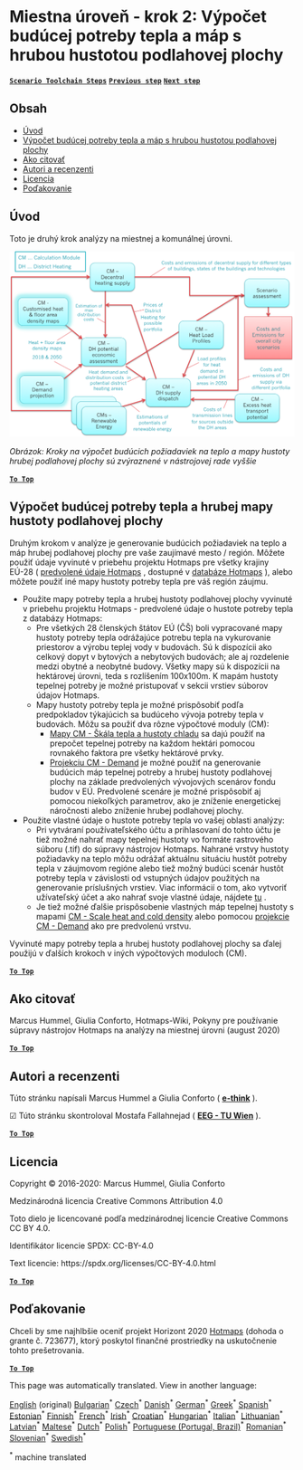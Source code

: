 <h1><a class="anchor" id="local-level---step-2--calculation-of-future-heat-demand-and-gross-floor-area-density-maps" href="#local-level---step-2--calculation-of-future-heat-demand-and-gross-floor-area-density-maps"><i class="fa fa-link"></i></a>Miestna úroveň - krok 2: Výpočet budúcej potreby tepla a máp s hrubou hustotou podlahovej plochy</h1><p> <a href="guide-local-and-municipal-levels#the-hotmaps-scenario-toolchain-different-steps"><strong><code>Scenario Toolchain Steps</code></strong></a> <a href="step-1-analysis-of-current-heat-demand-and-available-resource-potentials"><strong><code>Previous step</code></strong></a> <a href="step-3-Calculation-of-costs-of-decentral-heat-supply"><strong><code>Next step</code></strong></a><br/></p><h2><a class="anchor" id="table-of-contents" href="#table-of-contents"><i class="fa fa-link"></i></a> Obsah</h2><ul><li> <a href="#introduction">Úvod</a></li><li> <a href="#calculation-of-future-heat-demand-and-gross-floor-area-density-maps">Výpočet budúcej potreby tepla a máp s hrubou hustotou podlahovej plochy</a></li><li> <a href="#how-to-cite">Ako citovať</a></li><li> <a href="#authors-and-reviewers">Autori a recenzenti</a></li><li> <a href="#license">Licencia</a></li><li> <a href="#acknowledgement">Poďakovanie</a></li></ul><h2><a class="anchor" id="introduction" href="#introduction"><i class="fa fa-link"></i></a> Úvod</h2><p> Toto je druhý krok analýzy na miestnej a komunálnej úrovni.</p><img src="/en/Step-2-Calculation-of-future-heat-demand-and-gross-floor-area-density-maps/Hotmaps_Local_Toolchain_Step_2final.png"/><p> <em>Obrázok: Kroky na výpočet budúcich požiadaviek na teplo a mapy hustoty hrubej podlahovej plochy sú zvýraznené v nástrojovej rade vyššie</em></p><p><ins> <code><strong><a href="#table-of-contents">To Top</a></strong></code></ins></p><h2><a class="anchor" id="calculation-of-future-heat-demand-and-gross-floor-area-density-maps" href="#calculation-of-future-heat-demand-and-gross-floor-area-density-maps"><i class="fa fa-link"></i></a> Výpočet budúcej potreby tepla a hrubej mapy hustoty podlahovej plochy</h2><p> Druhým krokom v analýze je generovanie budúcich požiadaviek na teplo a máp hrubej podlahovej plochy pre vaše zaujímavé mesto / región. Môžete použiť údaje vyvinuté v priebehu projektu Hotmaps pre všetky krajiny EÚ-28 ( <a href="https://wiki.hotmaps.eu/en/Hotmaps-open-data-repositories">predvolené údaje Hotmaps</a> , dostupné v <a href="https://gitlab.com/hotmaps">databáze Hotmaps</a> ), alebo môžete použiť iné mapy hustoty potreby tepla pre váš región záujmu.</p><ul><li> Použite mapy potreby tepla a hrubej hustoty podlahovej plochy vyvinuté v priebehu projektu Hotmaps - predvolené údaje o hustote potreby tepla z databázy Hotmaps:<ul><li> Pre všetkých 28 členských štátov EÚ (ČŠ) boli vypracované mapy hustoty potreby tepla odrážajúce potrebu tepla na vykurovanie priestorov a výrobu teplej vody v budovách. Sú k dispozícii ako celkový dopyt v bytových a nebytových budovách; ale aj rozdelenie medzi obytné a neobytné budovy. Všetky mapy sú k dispozícii na hektárovej úrovni, teda s rozlíšením 100x100m. K mapám hustoty tepelnej potreby je možné pristupovať v sekcii vrstiev súborov údajov Hotmaps.</li><li> Mapy hustoty potreby tepla je možné prispôsobiť podľa predpokladov týkajúcich sa budúceho vývoja potreby tepla v budovách. Môžu sa použiť dva rôzne výpočtové moduly (CM):<ul><li> <a href="https://wiki.hotmaps.eu/en/CM-Scale-heat-and-cool-density-maps">Mapy CM - Škála tepla a hustoty chladu</a> sa dajú použiť na prepočet tepelnej potreby na každom hektári pomocou rovnakého faktora pre všetky hektárové prvky.</li><li> <a href="https://wiki.hotmaps.eu/en/CM-Demand-projection">Projekciu CM - Demand</a> je možné použiť na generovanie budúcich máp tepelnej potreby a hrubej hustoty podlahovej plochy na základe predvolených vývojových scenárov fondu budov v EÚ. Predvolené scenáre je možné prispôsobiť aj pomocou niekoľkých parametrov, ako je zníženie energetickej náročnosti alebo zníženie hrubej podlahovej plochy.</li></ul></li></ul></li><li> Použite vlastné údaje o hustote potreby tepla vo vašej oblasti analýzy:<ul><li> Pri vytváraní používateľského účtu a prihlasovaní do tohto účtu je tiež možné nahrať mapy tepelnej hustoty vo formáte rastrového súboru (.tif) do súpravy nástrojov Hotmaps. Nahrané vrstvy hustoty požiadavky na teplo môžu odrážať aktuálnu situáciu hustôt potreby tepla v záujmovom regióne alebo tiež možný budúci scenár hustôt potreby tepla v závislosti od vstupných údajov použitých na generovanie príslušných vrstiev. Viac informácií o tom, ako vytvoriť užívateľský účet a ako nahrať svoje vlastné údaje, nájdete <a href="https://wiki.hotmaps.eu/en/Introduction-to-user-interface#upper-toolbar_connect">tu</a> .</li><li> Je tiež možné ďalšie prispôsobenie vlastných máp tepelnej hustoty s mapami <a href="https://wiki.hotmaps.eu/en/CM-Scale-heat-and-cool-density-maps">CM - Scale heat and cold density</a> alebo pomocou <a href="https://wiki.hotmaps.eu/en/CM-Demand-projection">projekcie CM - Demand</a> ako pre predvolenú vrstvu.</li></ul></li></ul><p> Vyvinuté mapy potreby tepla a hrubej hustoty podlahovej plochy sa ďalej použijú v ďalších krokoch v iných výpočtových moduloch (CM).</p><p><ins> <code><strong><a href="#table-of-contents">To Top</a></strong></code></ins></p><h2><a class="anchor" id="how-to-cite" href="#how-to-cite"><i class="fa fa-link"></i></a> Ako citovať</h2><p> Marcus Hummel, Giulia Conforto, Hotmaps-Wiki, Pokyny pre používanie súpravy nástrojov Hotmaps na analýzy na miestnej úrovni (august 2020)</p><p><ins> <code><strong><a href="#table-of-contents">To Top</a></strong></code></ins></p><h2><a class="anchor" id="authors-and-reviewers" href="#authors-and-reviewers"><i class="fa fa-link"></i></a> Autori a recenzenti</h2><p> Túto stránku napísali Marcus Hummel a Giulia Conforto ( <strong><a href="https://e-think.ac.at">e-think</a></strong> ).</p><p> ☑ Túto stránku skontroloval Mostafa Fallahnejad ( <strong><a href="https://eeg.tuwien.ac.at/">EEG - TU Wien</a></strong> ).</p><p> <a href="#table-of-contents"><strong><code>To Top</code></strong></a></p><h2><a class="anchor" id="license" href="#license"><i class="fa fa-link"></i></a> Licencia</h2><p> Copyright © 2016-2020: Marcus Hummel, Giulia Conforto</p><p> Medzinárodná licencia Creative Commons Attribution 4.0</p><p> Toto dielo je licencované podľa medzinárodnej licencie Creative Commons CC BY 4.0.</p><p> Identifikátor licencie SPDX: CC-BY-4.0</p><p> Text licencie: https://spdx.org/licenses/CC-BY-4.0.html</p><p> <a href="#table-of-contents"><strong><code>To Top</code></strong></a></p><h2><a class="anchor" id="acknowledgement" href="#acknowledgement"><i class="fa fa-link"></i></a> Poďakovanie</h2><p> Chceli by sme najhlbšie oceniť projekt Horizont 2020 <a href="https://www.hotmaps-project.eu">Hotmaps</a> (dohoda o grante č. 723677), ktorý poskytol finančné prostriedky na uskutočnenie tohto prešetrovania.</p><p><ins> <code><strong><a href="#table-of-contents">To Top</a></strong></code></ins></p>
<!--- THIS IS A SUPER UNIQUE IDENTIFIER -->

This page was automatically translated. View in another language:

[English](../en/Step-2-Calculation-of-future-heat-demand-and-gross-floor-area-density-maps) (original) [Bulgarian](../bg/Step-2-Calculation-of-future-heat-demand-and-gross-floor-area-density-maps)<sup>\*</sup> [Czech](../cs/Step-2-Calculation-of-future-heat-demand-and-gross-floor-area-density-maps)<sup>\*</sup> [Danish](../da/Step-2-Calculation-of-future-heat-demand-and-gross-floor-area-density-maps)<sup>\*</sup> [German](../de/Step-2-Calculation-of-future-heat-demand-and-gross-floor-area-density-maps)<sup>\*</sup> [Greek](../el/Step-2-Calculation-of-future-heat-demand-and-gross-floor-area-density-maps)<sup>\*</sup> [Spanish](../es/Step-2-Calculation-of-future-heat-demand-and-gross-floor-area-density-maps)<sup>\*</sup> [Estonian](../et/Step-2-Calculation-of-future-heat-demand-and-gross-floor-area-density-maps)<sup>\*</sup> [Finnish](../fi/Step-2-Calculation-of-future-heat-demand-and-gross-floor-area-density-maps)<sup>\*</sup> [French](../fr/Step-2-Calculation-of-future-heat-demand-and-gross-floor-area-density-maps)<sup>\*</sup> [Irish](../ga/Step-2-Calculation-of-future-heat-demand-and-gross-floor-area-density-maps)<sup>\*</sup> [Croatian](../hr/Step-2-Calculation-of-future-heat-demand-and-gross-floor-area-density-maps)<sup>\*</sup> [Hungarian](../hu/Step-2-Calculation-of-future-heat-demand-and-gross-floor-area-density-maps)<sup>\*</sup> [Italian](../it/Step-2-Calculation-of-future-heat-demand-and-gross-floor-area-density-maps)<sup>\*</sup> [Lithuanian](../lt/Step-2-Calculation-of-future-heat-demand-and-gross-floor-area-density-maps)<sup>\*</sup> [Latvian](../lv/Step-2-Calculation-of-future-heat-demand-and-gross-floor-area-density-maps)<sup>\*</sup> [Maltese](../mt/Step-2-Calculation-of-future-heat-demand-and-gross-floor-area-density-maps)<sup>\*</sup> [Dutch](../nl/Step-2-Calculation-of-future-heat-demand-and-gross-floor-area-density-maps)<sup>\*</sup> [Polish](../pl/Step-2-Calculation-of-future-heat-demand-and-gross-floor-area-density-maps)<sup>\*</sup> [Portuguese (Portugal, Brazil)](../pt/Step-2-Calculation-of-future-heat-demand-and-gross-floor-area-density-maps)<sup>\*</sup> [Romanian](../ro/Step-2-Calculation-of-future-heat-demand-and-gross-floor-area-density-maps)<sup>\*</sup>  [Slovenian](../sl/Step-2-Calculation-of-future-heat-demand-and-gross-floor-area-density-maps)<sup>\*</sup> [Swedish](../sv/Step-2-Calculation-of-future-heat-demand-and-gross-floor-area-density-maps)<sup>\*</sup> 

<sup>\*</sup> machine translated
